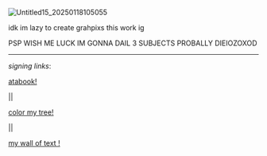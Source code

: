
![Untitled15_20250118105055](https://github.com/user-attachments/assets/3a6c1c63-fe55-408d-8d39-e6e7b099a41f)



idk im lazy to create grahpixs this work ig

PSP WISH ME LUCK IM GONNA DAIL 3 SUBJECTS PROBALLY DIEIOZOXOD


---

*signing links*:

 [atabook!](https://callmeyourangel.atabook.org/)
 
|| 

[color my tree!](https://colormytree.me/2024/01JEB5ERZQF90G9505BHQZKS9S)

||

[my wall of text !](https://walloftext.co/gay-men-at-your-area)

